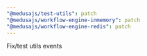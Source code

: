 ```yaml
---
"@medusajs/test-utils": patch
"@medusajs/workflow-engine-inmemory": patch
"@medusajs/workflow-engine-redis": patch
---
```


Fix/test utils events
